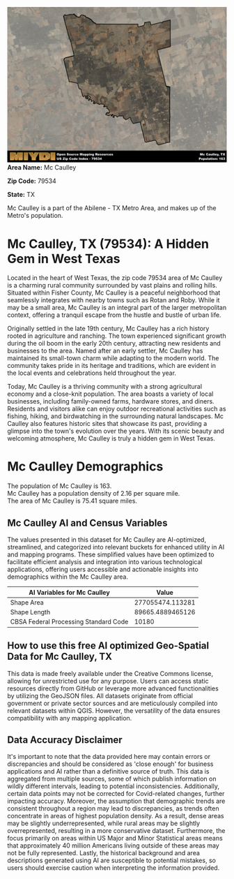 ![Image Alt Text](../_images/79534.png)
**Area Name:** Mc Caulley

**Zip Code:** 79534

**State:** TX

Mc Caulley is a part of the Abilene - TX Metro Area, and makes up  of the Metro's population.  

# Mc Caulley, TX (79534): A Hidden Gem in West Texas

Located in the heart of West Texas, the zip code 79534 area of Mc Caulley is a charming rural community surrounded by vast plains and rolling hills. Situated within Fisher County, Mc Caulley is a peaceful neighborhood that seamlessly integrates with nearby towns such as Rotan and Roby. While it may be a small area, Mc Caulley is an integral part of the larger metropolitan context, offering a tranquil escape from the hustle and bustle of urban life.

Originally settled in the late 19th century, Mc Caulley has a rich history rooted in agriculture and ranching. The town experienced significant growth during the oil boom in the early 20th century, attracting new residents and businesses to the area. Named after an early settler, Mc Caulley has maintained its small-town charm while adapting to the modern world. The community takes pride in its heritage and traditions, which are evident in the local events and celebrations held throughout the year.

Today, Mc Caulley is a thriving community with a strong agricultural economy and a close-knit population. The area boasts a variety of local businesses, including family-owned farms, hardware stores, and diners. Residents and visitors alike can enjoy outdoor recreational activities such as fishing, hiking, and birdwatching in the surrounding natural landscapes. Mc Caulley also features historic sites that showcase its past, providing a glimpse into the town's evolution over the years. With its scenic beauty and welcoming atmosphere, Mc Caulley is truly a hidden gem in West Texas.

# Mc Caulley Demographics

The population of Mc Caulley is 163.  
Mc Caulley has a population density of 2.16 per square mile.  
The area of Mc Caulley is 75.41 square miles.  

## Mc Caulley AI and Census Variables

The values presented in this dataset for Mc Caulley are AI-optimized, streamlined, and categorized into relevant buckets for enhanced utility in AI and mapping programs. These simplified values have been optimized to facilitate efficient analysis and integration into various technological applications, offering users accessible and actionable insights into demographics within the Mc Caulley area.

| AI Variables for Mc Caulley | Value |
|-------------|-------|
| Shape Area | 277055474.113281 |
| Shape Length | 89665.4889465126 |
| CBSA Federal Processing Standard Code | 10180 |

## How to use this free AI optimized Geo-Spatial Data for Mc Caulley, TX

This data is made freely available under the Creative Commons license, allowing for unrestricted use for any purpose. Users can access static resources directly from GitHub or leverage more advanced functionalities by utilizing the GeoJSON files. All datasets originate from official government or private sector sources and are meticulously compiled into relevant datasets within QGIS. However, the versatility of the data ensures compatibility with any mapping application.

## Data Accuracy Disclaimer
It's important to note that the data provided here may contain errors or discrepancies and should be considered as 'close enough' for business applications and AI rather than a definitive source of truth. This data is aggregated from multiple sources, some of which publish information on wildly different intervals, leading to potential inconsistencies. Additionally, certain data points may not be corrected for Covid-related changes, further impacting accuracy. Moreover, the assumption that demographic trends are consistent throughout a region may lead to discrepancies, as trends often concentrate in areas of highest population density. As a result, dense areas may be slightly underrepresented, while rural areas may be slightly overrepresented, resulting in a more conservative dataset. Furthermore, the focus primarily on areas within US Major and Minor Statistical areas means that approximately 40 million Americans living outside of these areas may not be fully represented. Lastly, the historical background and area descriptions generated using AI are susceptible to potential mistakes, so users should exercise caution when interpreting the information provided.
